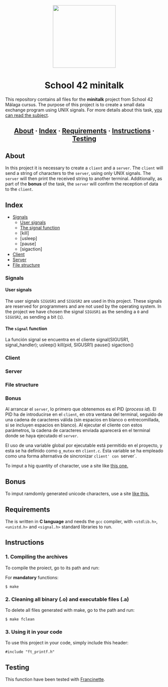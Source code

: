 <div id="header" align="center">
  <img src="https://media.giphy.com/media/RNZIqvlB7cAyCdh9Gu/giphy.gif" width="200"/>
</div>

<h1 align="center">School 42 minitalk</h1>

This repository contains all files for the __minitalk__ project from School 42 Málaga cursus. The purpose of this project is to create a small data exchange program using UNIX signals. For more details about this task, [you can read the subject](https://github.com/PublioElio/School-42-minitalk).

<h2 align="center">
	<a href="#about">About</a>
	<span> · </span>
	<a href="#index">Index</a>
	<span> · </span>
	<a href="#requirements">Requirements</a>
	<span> · </span>
	<a href="#instructions">Instructions</a>
	<span> · </span>
	<a href="#testing">Testing</a>
</h2>

## About
In this project it is necessary to create a `client` and a `server`. The `client` will send a string of characters to the `server`, using only UNIX signals. The `server` will then print the received string to another terminal. Additionally, as part of the **bonus** of the task, the `server` will confirm the reception of data to the `client`.

## Index
- [Signals](#signals)
	- [User signals](#user-signals)
	- [The signal function](#the-signal-function)
	- [kill]
	- [usleep]
	- [pause]
	- [sigaction]	
- [Client](#client)
- [Server](#server)
- [File structure](#file-structure)

### Signals
#### User signals
The user signals `SIGUSR1` and `SIGUSR2` are used in this project. These signals are reserved for programmers and are not used by the operating system. In the project we have chosen the signal `SIGUSR1` as the sending a `0` and `SIGUSR2`, as sending a bit (`1`).
#### The `signal` function
La función signal se encuentra en el cliente
signal(SIGUSR1, signal_handler);
usleep()
kill(pid, SIGUSR1)
pause()
sigaction()

### Client

### Server

### File structure

### Bonus

Al arrancar el `server`, lo primero que obtenemos es el PID (_process id_). El PID ha de introducirse en el `client`, en otra ventana del terminal, seguido de una cadena de caracteres válida (sin espacios en blanco o entrecomillada, si se incluyen espacios en blanco). Al ejecutar el cliente con estos parámetros, la cadena de caracteres enviada aparecerá en el terminal donde se haya ejecutado el `server`.  

El uso de una variable global por ejecutable está permitido en el proyecto, y esta se ha definido como `g_mutex` en `client.c`. Esta variable se ha empleado como una forma alternativa de sincronizar `client' con `server`.

To imput a hig quantity of character, use a site like [this one.](https://www.chiquitoipsum.com/)

## Bonus
To imput ramdomly generated unicode characters, use a site [like this.](https://perchance.org/emoji)

## Requirements
The is written in __C language__ and needs the `gcc` compiler, with `<stdlib.h>`, `<unistd.h>` and `<signal.h>` standard libraries to run.

## Instructions

### 1. Compiling the archives

To compile the proiect, go to its path and run:

For __mandatory__ functions:
```
$ make
```
### 2. Cleaning all binary (.o) and executable files (.a)

To delete all files generated with make, go to the path and run:
```
$ make fclean
```

### 3. Using it in your code

To use this project in your code, simply include this header:
```
#include "ft_printf.h"
```

## Testing
This function have been tested with [Francinette](https://github.com/xicodomingues/francinette).
